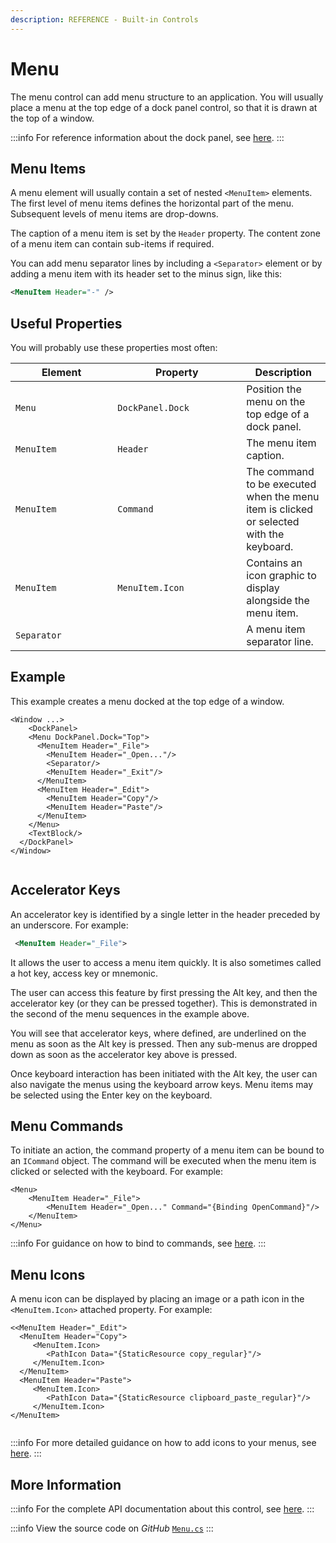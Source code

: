 ```yaml
---
description: REFERENCE - Built-in Controls
---
```


# Menu

The menu control can add menu structure to an application. You will usually place a menu at the top edge of a dock panel control, so that it is drawn at the top of a window.

:::info
For reference information about the dock panel, see [here](dockpanel.md).
:::

## Menu Items

A menu element will usually contain a set of nested `<MenuItem>` elements. The first level of menu items defines the horizontal part of the menu. Subsequent levels of menu items are drop-downs.

The caption of a menu item is set by the `Header` property. The content zone of a menu item can contain sub-items if required.

You can add menu separator lines by including a `<Separator>` element or by adding a menu item with its header set to the minus sign, like this:

```xml
<MenuItem Header="-" />
```

## Useful Properties

You will probably use these properties most often:

<table><thead><tr><th width="147.33333333333331">Element</th><th width="190">Property</th><th>Description</th></tr></thead><tbody><tr><td><code>Menu</code></td><td><code>DockPanel.Dock</code></td><td>Position the menu on the top edge of a dock panel.</td></tr><tr><td><code>MenuItem</code></td><td><code>Header</code></td><td>The menu item caption.</td></tr><tr><td><code>MenuItem</code></td><td><code>Command</code></td><td>The command to be executed when the menu item is clicked or selected with the keyboard.</td></tr><tr><td><code>MenuItem</code></td><td><code>MenuItem.Icon</code></td><td>Contains an icon graphic to display alongside the menu item.</td></tr><tr><td><code>Separator</code></td><td></td><td>A menu item separator line.</td></tr></tbody></table>

## Example

This example creates a menu docked at the top edge of a window.&#x20;

```markup
<Window ...>
    <DockPanel>
    <Menu DockPanel.Dock="Top">
      <MenuItem Header="_File">
        <MenuItem Header="_Open..."/>
        <Separator/>
        <MenuItem Header="_Exit"/>
      </MenuItem>
      <MenuItem Header="_Edit">
        <MenuItem Header="Copy"/>
        <MenuItem Header="Paste"/>
      </MenuItem>
    </Menu>
    <TextBlock/>
  </DockPanel>
</Window>
```

<img src="/img/gitbook-import/assets/menu.gif" alt=""/>

## Accelerator Keys

An accelerator key is identified by a single letter in the header preceded by an underscore. For example:

```xml
 <MenuItem Header="_File">
```

It allows the user to access a menu item quickly. It is also sometimes called a hot key, access key or mnemonic.

The user can access this feature by first pressing the Alt key, and then the accelerator key (or they can be pressed together). This is demonstrated in the second of the menu sequences in the example above.

You will see that accelerator keys, where defined, are underlined on the menu as soon as the Alt key is pressed. Then any sub-menus are dropped down as soon as the accelerator key above is pressed.&#x20;

Once keyboard interaction has been initiated with the Alt key, the user can also navigate the menus using the keyboard arrow keys. Menu items may be selected using the Enter key on the keyboard.

## Menu Commands

To initiate an action, the command property of a menu item can be bound to an `ICommand` object. The command will be executed when the menu item is clicked or selected with the keyboard. For example:

```markup
<Menu>
    <MenuItem Header="_File">
        <MenuItem Header="_Open..." Command="{Binding OpenCommand}"/>
    </MenuItem>
</Menu>
```

:::info
For guidance on how to bind to commands, see [here](../../basics/user-interface/adding-interactivity.md).
:::

## Menu Icons

A menu icon can be displayed by placing an image or a path icon in the `<MenuItem.Icon>` attached property. For example:

```markup
<<MenuItem Header="_Edit">
  <MenuItem Header="Copy">
     <MenuItem.Icon>
        <PathIcon Data="{StaticResource copy_regular}"/>
     </MenuItem.Icon>
  </MenuItem>
  <MenuItem Header="Paste">
     <MenuItem.Icon>
        <PathIcon Data="{StaticResource clipboard_paste_regular}"/>
     </MenuItem.Icon>
</MenuItem>
```

<img src="/img/gitbook-import/assets/menu2.gif" alt=""/>

:::info
For more detailed guidance on how to add icons to your menus, see [here](../../guides/graphics-and-animation/how-to-add-menu-icons.md).
:::

## More Information

:::info
For the complete API documentation about this control, see [here](http://reference.avaloniaui.net/api/Avalonia.Controls/Menu/).
:::

:::info
View the source code on _GitHub_ [`Menu.cs`](https://github.com/AvaloniaUI/Avalonia/blob/master/src/Avalonia.Controls/Menu.cs)
:::

